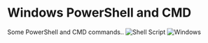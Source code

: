 # Windows PowerShell and CMD
Some PowerShell and CMD commands..
![Shell Script](https://img.shields.io/badge/shell_script-%23121011.svg?style=for-the-badge&logo=gnu-bash&logoColor=white)
![Windows](https://img.shields.io/badge/Windows-0078D6?style=for-the-badge&logo=windows&logoColor=white)
